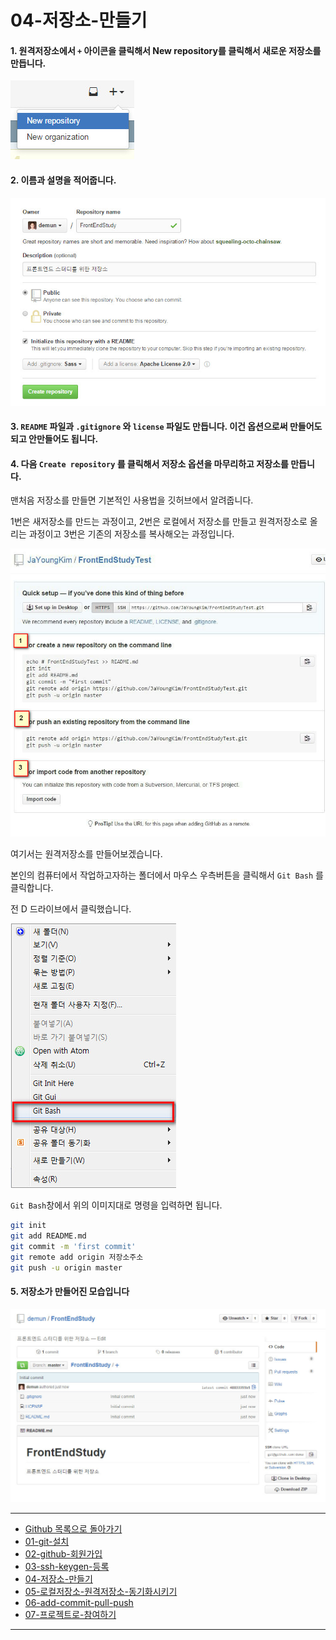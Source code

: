 # 04-저장소-만들기


#### 1. 원격저장소에서 `+` 아이콘을 클릭해서 New repository를 클릭해서 새로운 저장소를 만듭니다.

![저장소만들기](../images/demun-001.jpg)

#### 2. 이름과 설명을 적어줍니다.

![저장소옵션](../images/demun-002.jpg)


#### 3. `README` 파일과 `.gitignore` 와 `license` 파일도 만듭니다. 이건 옵션으로써 만들어도되고 안만들어도 됩니다.


#### 4. 다음 `Create repository` 를 클릭해서 저장소 옵션을 마무리하고 저장소를 만듭니다.

맨처음 저장소를 만들면 기본적인 사용법을 깃허브에서 알려줍니다.

1번은 새저장소를 만드는 과정이고, 2번은 로컬에서 저장소를 만들고 원격저장소로 올리는 과정이고 3번은 기존의 저장소를 복사해오는 과정입니다.

![원격저장소 명령옵션](../images/demun-020.jpg)


여기서는 원격저장소를 만들어보겠습니다.

본인의 컴퓨터에서 작업하고자하는 폴더에서 마우스 우측버튼을 클릭해서 `Git Bash` 를 클릭합니다.

전 D 드라이브에서 클릭했습니다.

![git bash](../images/demun-005.jpg)


`Git Bash`창에서 위의 이미지대로 명령을 입력하면 됩니다.

```sh
git init
git add README.md
git commit -m 'first commit'
git remote add origin 저장소주소
git push -u origin master
```


#### 5. 저장소가 만들어진 모습입니다

![새로만든저장소](../images/demun-003.jpg)


----

* [Github 목록으로 돌아가기](../README.md)
* [01-git-설치](01-git-설치.md)
* [02-github-회원가입](02-github-회원가입.md)
* [03-ssh-keygen-등록](03-ssh-keygen-등록.md)
* [04-저장소-만들기](04-저장소-만들기.md)
* [05-로컬저장소-원격저장소-동기화시키기](05-로컬저장소와-원격저장소-동기화시키기.md)
* [06-add-commit-pull-push](06-add-commit-pull-push.md)
* [07-프로젝트로-참여하기](07-프로젝트로-참여하기.md)

----
